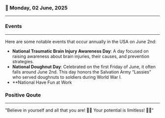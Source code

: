 ### 📅 Monday, 02 June, 2025
------
### Events
------
Here are some notable events that occur annually in the USA on June 2nd:

- **National Traumatic Brain Injury Awareness Day**: A day focused on raising awareness about brain injuries, their causes, and prevention strategies.
- **National Doughnut Day**: Celebrated on the first Friday of June, it often falls around June 2nd. This day honors the Salvation Army “Lassies” who served doughnuts to soldiers during World War I.
- **National Have Fun at Work
### Positive Qoute
------
"Believe in yourself and all that you are! 🌟✨ Your potential is limitless! 🚀💖"
